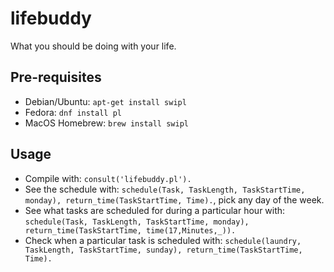 # lifebuddy
What you should be doing with your life.

## Pre-requisites

 * Debian/Ubuntu: `apt-get install swipl`
 * Fedora: `dnf install pl`
 * MacOS Homebrew: `brew install swipl`

## Usage
 * Compile with: `consult('lifebuddy.pl').`
 * See the schedule with: `schedule(Task, TaskLength, TaskStartTime, monday), return_time(TaskStartTime, Time).`, pick any day of the week.
 * See what tasks are scheduled for during a particular hour with: `schedule(Task, TaskLength, TaskStartTime, monday), return_time(TaskStartTime, time(17,Minutes,_)).`
 * Check when a particular task is scheduled with: `schedule(laundry, TaskLength, TaskStartTime, sunday), return_time(TaskStartTime, Time).`
